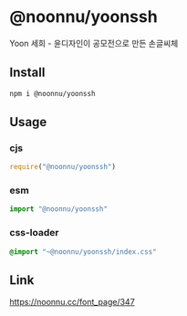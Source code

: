 # @noonnu/yoonssh
Yoon 세희 - 윤디자인이 공모전으로 만든 손글씨체

## Install
```sh
npm i @noonnu/yoonssh
```
## Usage
### cjs
```js
require("@noonnu/yoonssh")
```
### esm
```js
import "@noonnu/yoonssh"
```
### css-loader
```css
@import "~@noonnu/yoonssh/index.css"
```

## Link
https://noonnu.cc/font_page/347